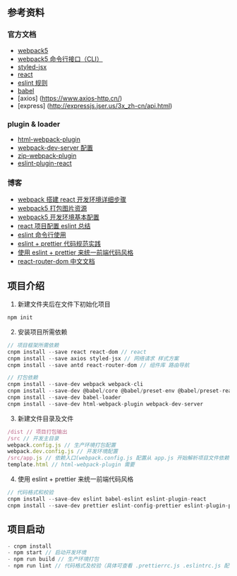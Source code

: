 ## 参考资料
  ### 官方文档
  - [webpack5](https://webpack.docschina.org/guides/)
  - [webpack5 命令行接口（CLI）](https://webpack.docschina.org/api/cli/#environment-options)
  - [styled-jsx](https://github.com/vercel/styled-jsx)
  - [react](https://zh-hans.reactjs.org/docs/getting-started.html)
  - [eslint 规则](http://eslint.cn/docs/rules/)
  - [babel](https://babel.docschina.org/docs/en/)
  - [axios] (https://www.axios-http.cn/)
  - [express] (http://expressjs.jser.us/3x_zh-cn/api.html)
  ### plugin & loader
  - [html-webpack-plugin](https://github.com/jantimon/html-webpack-plugin#configuration)
  - [webpack-dev-server 配置](https://webpack.js.org/configuration/dev-server/#devserveropen)
  - [zip-webpack-plugin](https://github.com/erikdesjardins/zip-webpack-plugin)
  - [eslint-plugin-react](https://github.com/yannickcr/eslint-plugin-react)
  ### 博客
  - [webpack 搭建 react 开发环境详细步骤](https://www.cnblogs.com/xps-03/p/12421600.html)
  - [webpack5 打包图片资源](https://www.jianshu.com/p/36e972b19b28)
  - [webpack5 开发环境基本配置](https://blog.csdn.net/zhangyang10d/article/details/115001520)
  - [react 项目配置 eslint 总结](https://zhuanlan.zhihu.com/p/84329603)
  - [eslint 命令行使用](https://www.jianshu.com/p/4133063d1785)
  - [eslint + prettier 代码规范实践](https://www.jianshu.com/p/dd07cca0a48e)
  - [使用 eslint + prettier 来统一前端代码风格](https://segmentfault.com/a/1190000015315545)
  - [react-router-dom 中文文档](https://segmentfault.com/a/1190000039190541)

## 项目介绍
  1. 新建文件夹后在文件下初始化项目
  ```javascript
  npm init
  ```
  2. 安装项目所需依赖
  ```javascript
  // 项目框架所需依赖
  cnpm install --save react react-dom // react 
  cnpm install --save axios styled-jsx // 网络请求 样式方案
  cnpm install --save antd react-router-dom // 组件库 路由导航
  ```
  ```javascript
  // 打包依赖
  cnpm install --save-dev webpack webpack-cli
  cnpm install --save-dev @babel/core @babel/preset-env @babel/preset-react
  cnpm install --save-dev babel-loader
  cnpm install --save-dev html-webpack-plugin webpack-dev-server
  ```
  3. 新建文件目录及文件
  ```javascript
  /dist // 项目打包输出
  /src // 开发主目录
  webpack.config.js // 生产环境打包配置
  webpack.dev.config.js // 开发环境配置
  /src/app.js // 依赖入口(webpack.config.js 配置从 app.js 开始解析项目文件依赖)
  template.html // html-webpack-plugin 需要
  ```
  4. 使用 eslint + prettier 来统一前端代码风格
  ```javascript
  // 代码格式和校验
  cnpm install --save-dev eslint babel-eslint eslint-plugin-react
  cnpm install --save-dev prettier eslint-config-prettier eslint-plugin-prettier
  ```

## 项目启动
  ```javascript
  - cnpm install 
  - npm start // 启动开发环境
  - npm run build // 生产环境打包
  - npm run lint // 代码格式及校验（具体可查看 .prettierrc.js .eslintrc.js 配置）
  ```